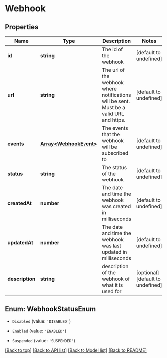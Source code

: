 # Webhook

## Properties

|Name | Type | Description | Notes|
|------------ | ------------- | ------------- | -------------|
|**id** | **string** | The id of the webhook | [default to undefined]|
|**url** | **string** | The url of the webhook where notifications will be sent. Must be a valid URL and https. | [default to undefined]|
|**events** | [**Array&lt;WebhookEvent&gt;**](WebhookEvent.md) | The events that the webhook will be subscribed to | [default to undefined]|
|**status** | **string** | The status of the webhook | [default to undefined]|
|**createdAt** | **number** | The date and time the webhook was created in milliseconds | [default to undefined]|
|**updatedAt** | **number** | The date and time the webhook was last updated in milliseconds | [default to undefined]|
|**description** | **string** | description of the webhook of what it is used for | [optional] [default to undefined]|


## Enum: WebhookStatusEnum


* `Disabled` (value: `'DISABLED'`)

* `Enabled` (value: `'ENABLED'`)

* `Suspended` (value: `'SUSPENDED'`)





[[Back to top]](#) [[Back to API list]](../../README.md#documentation-for-api-endpoints) [[Back to Model list]](../../README.md#documentation-for-models) [[Back to README]](../../README.md)
